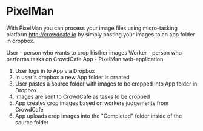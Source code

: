 PixelMan
=========

With PixelMan you can process your image files using micro-tasking platform http://crowdcafe.io by simply pasting your images to an app folder in dropbox.

User - person who wants to crop his/her images
Worker - person who performs tasks on CrowdCafe
App - PixelMan web-application

1. User logs in to App via Dropbox
2. In user's dropbox a new App folder is created
3. User pastes a source folder with images to be cropped into App folder in Dropbox
4. Images are sent to CrowdCafe as tasks to be cropped
5. App creates crop images based on workers judgements from CrowdCafe
6. App uploads crop images into the "Completed" folder inside of the source folder
